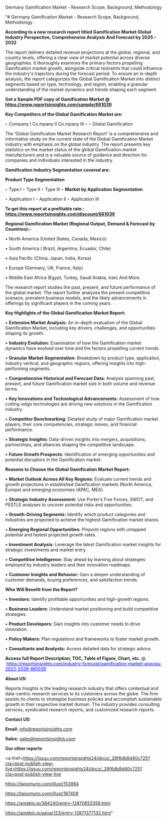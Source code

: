 Germany Gamification Market - Research Scope, Background, Methodology

"# Germany Gamification Market - Research Scope, Background, Methodology

<strong>According to a new research report titled Gamification Market Global Industry Perspective, Comprehensive Analysis And Forecast by 2025 – 2032</strong>

The report delivers detailed revenue projections at the global, regional, and country levels, offering a clear view of market potential across diverse geographies. It thoroughly examines the primary factors propelling Gamification market growth, alongside critical restraints that could influence the industry's trajectory during the forecast period. To ensure an in-depth analysis, the report categorizes the Global Gamification Market into distinct segments based on type, technology, and region, enabling a granular understanding of the market dynamics and trends shaping each segment.

<strong>Get a Sample PDF copy of Gamification Market </strong><strong>@<a href=https://www.reportsinsights.com/sample/661039 style=color:#0000ff;> https://www.reportsinsights.com/sample/661039</a></strong></font>

<strong>Key Competitors of the Global Gamification Market are:</strong>

‣ Company I Co.mpany II Co.mpany III
‣ 
‣ Global Gamification

The ‘Global Gamification Market Research Report’ is a comprehensive and informative study on the current state of the Global Gamification Market industry with emphasis on the global industry. The report presents key statistics on the market status of the global Gamification market manufacturers and is a valuable source of guidance and direction for companies and individuals interested in the industry.

<strong>Gamification Industry Segmentation covered are:</strong>

<strong>Product Type Segmentation</strong>

‣ Type I
‣ Type II
‣ Type III
‣ 
<strong>Market by Application Segmentation</strong>

‣ Application I
‣ Application II 
‣ Application III

<strong>To get this report at a profitable rate.: <a href=https://www.reportsinsights.com/discount/661039 style=color:#0000ff;>https://www.reportsinsights.com/discount/661039</a></strong></font>

<strong>Regional Gamification Market (Regional Output, Demand &amp; Forecast by Countries):-</strong>

• North America (United States, Canada, Mexico)

• South America ( Brazil, Argentina, Ecuador, Chile)

• Asia Pacific (China, Japan, India, Korea)

• Europe (Germany, UK, France, Italy)

• Middle East Africa (Egypt, Turkey, Saudi Arabia, Iran) And More.

The research report studies the past, present, and future performance of the global market. The report further analyzes the present competitive scenario, prevalent business models, and the likely advancements in offerings by significant players in the coming years.

<strong>Key Highlights of the Global Gamification Market Report:</strong>

• <strong>Extensive Market Analysis:</strong> An in-depth evaluation of the Global Gamification Market, including key drivers, challenges, and opportunities shaping its growth.

• <strong>Industry Evolution:</strong> Examination of how the Gamification market dynamics have evolved over time and the factors propelling current trends.

• <strong>Granular Market Segmentation:</strong> Breakdown by product type, application, industry vertical, and geographic regions, offering insights into high-performing segments.

• <strong>Comprehensive Historical and Forecast Data:</strong> Analysis spanning past, present, and future Gamification market size in both volume and revenue terms.

• <strong>Key Innovations and Technological Advancements:</strong> Assessment of how cutting-edge technologies are driving new solutions in the Gamification industry.

• <strong>Competitor Benchmarking:</strong> Detailed study of major Gamification market players, their core competencies, strategic moves, and financial performance.

• <strong>Strategic Insights:</strong> Data-driven insights into mergers, acquisitions, partnerships, and alliances shaping the competitive landscape.

• <strong>Future Growth Prospects:</strong> Identification of emerging opportunities and potential disruptors in the Gamification market.

<strong>Reasons to Choose the Global Gamification Market Report:</strong>

• <strong>Market Outlook Across All Key Regions:</strong> Evaluate current trends and growth projections in established Gamification markets (North America, Europe) and emerging economies (APAC, MEA).

• <strong>Strategic Industry Assessment:</strong> Use Porter’s Five Forces, SWOT, and PESTLE analyses to uncover potential risks and opportunities.

• <strong>Growth-Driving Segments:</strong> Identify which product categories and industries are projected to achieve the highest Gamification market shares.

• <strong>Emerging Regional Opportunities:</strong> Pinpoint regions with untapped potential and fastest projected growth rates.

• <strong>Investment Analysis:</strong> Leverage the latest Gamification market insights for strategic investments and market entry.

• <strong>Competitive Intelligence:</strong> Stay ahead by learning about strategies employed by industry leaders and their innovation roadmaps.

• <strong>Customer Insights and Behavior:</strong> Gain a deeper understanding of customer demands, buying preferences, and satisfaction trends.

<strong>Who Will Benefit from the Report?</strong>

• <strong>Investors:</strong> Identify profitable opportunities and high-growth regions.

• <strong>Business Leaders:</strong> Understand market positioning and build competitive strategies.

• <strong>Product Developers:</strong> Gain insights into customer needs to drive innovation.

• <strong>Policy Makers:</strong> Plan regulations and frameworks to foster market growth.

• <strong>Consultants and Analysts:</strong> Access detailed data for strategic advice.
</ul>
<strong>Access full Report Description, TOC, Table of Figure, Chart, etc. </strong>@  <a href=https://reportsinsights.com/industry-forecast/gamification-market-anaysis-2022-2028-661039 style=color:#0000ff;>https://reportsinsights.com/industry-forecast/gamification-market-anaysis-2022-2028-661039</a></font>

<strong><strong>About US</strong>:</strong>

Reports Insights is the leading research industry that offers contextual and data-centric research services to its customers across the globe. The firm assists its clients to strategize business policies and accomplish sustainable growth in their respective market domain. The industry provides consulting services, syndicated research reports, and customized research reports.

<strong>Contact US:</strong>

<p class=""""><b>Email:</b> <a href=mailto:info@reportsinsights.com>info@reportsinsights.com</a></p>
<p class=""""><b>Sales:</b> <a href=mailto:sales@reportsinsights.com>sales@reportsinsights.com</a></p>

<strong>Our other reports</strong>

<a href=https://issuu.com/reportsinsights24/docs/_28f6db8d40c725?cta=post-publish-view-live>https://issuu.com/reportsinsights24/docs/_28f6db8d40c725?cta=post-publish-view-live</a>

<a href=https://tanomuno.com/illust/153884>https://tanomuno.com/illust/153884</a>

<a href=https://tanomuno.com/illust/187408>https://tanomuno.com/illust/187408</a>

<a href=https://ameblo.jp/384240/entry-12870653359.html>https://ameblo.jp/384240/entry-12870653359.html</a>

<a href=https://ameblo.jp/aanar123/entry-12871377132.html>https://ameblo.jp/aanar123/entry-12871377132.html</a>"

